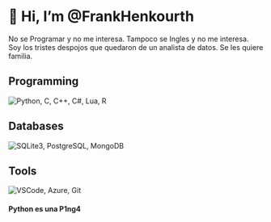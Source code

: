 # 👋 Hi, I’m @FrankHenkourth
No se Programar y no me interesa.
Tampoco se Ingles y no me interesa.
Soy los tristes despojos que quedaron de un analista de datos.
Se les quiere familia.

<!---
FrankHenkourth/FrankHenkourth is a ✨ special ✨ repository because its `README.md` (this file) appears on your GitHub profile.
You can click the Preview link to take a look at your changes.
--->

## Programming
![Python, C, C++, C#, Lua, R](https://skillicons.dev/icons?i=python,c,cpp,cs,lua,r&perline=4)
## Databases
![SQLite3, PostgreSQL, MongoDB](https://skillicons.dev/icons?i=sqlite,postgresql,mongodb)
## Tools
![VSCode, Azure, Git](https://skillicons.dev/icons?i=vscode,azure,git)



#### Python es una P1ng4
